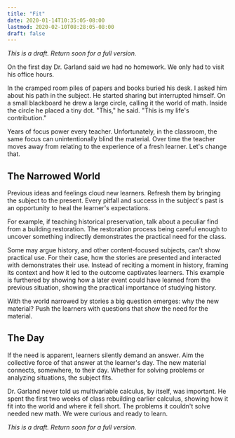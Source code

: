 ```yaml
---
title: "Fit"
date: 2020-01-14T10:35:05-08:00
lastmod: 2020-02-10T08:28:05-08:00
draft: false
---
```


*This is a draft. Return soon for a full version.*

On the first day Dr. Garland said we had no homework. We only had to visit his office hours.

In the cramped room piles of papers and books buried his desk. I asked him about his path in the subject. He started sharing but interrupted himself. On a small blackboard he drew a large circle, calling it the world of math. Inside the circle he placed a tiny dot. "This," he said. "This is my life's contribution."

Years of focus power every teacher. Unfortunately, in the classroom, the same focus can unintentionally blind the material. Over time the teacher moves away from relating to the experience of a fresh learner. Let's change that.

## The Narrowed World

Previous ideas and feelings cloud new learners. Refresh them by bringing the subject to the present. Every pitfall and success in the subject's past is an opportunity to heal the learner's expectations. 

For example, if teaching historical preservation, talk about a peculiar find from a building restoration. The restoration process being careful enough to uncover something indirectly demonstrates the practical need for the class. 

Some may argue history, and other content-focused subjects, can't show practical use. For their case, how the stories are presented and interacted with demonstrates their use. Instead of reciting a moment in history, framing its context and how it led to the outcome captivates learners. This example is furthered by showing how a later event could have learned from the previous situation, showing the practical importance of studying history.

With the world narrowed by stories a big question emerges: why the new material? Push the learners with questions that show the need for the material. 

## The Day
If the need is apparent, learners silently demand an answer. Aim the collective force of that answer at the learner's day. The new material connects, somewhere, to their day. Whether for solving problems or analyzing situations, the subject fits. 

Dr. Garland never told us multivariable calculus, by itself, was important. He spent the first two weeks of class rebuilding earlier calculus, showing how it fit into the world and where it fell short. The problems it couldn't solve needed new math. We were curious and ready to learn.

*This is a draft. Return soon for a full version.*
